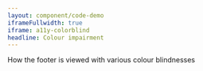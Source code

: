 ```yaml
---
layout: component/code-demo
iframeFullwidth: true
iframe: a11y-colorblind
headline: Colour impairment
---
```



How the footer is viewed with various colour blindnesses
